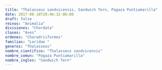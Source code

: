```yaml
---
title: "Thalasseus sandvicensis, Sandwich Tern, Pagaza Puntiamarilla"
date: 2017-08-18T20:46:32-06:00
draft: false
reinos: "Animalia"
divisiones: "Chordata"
clases: "Aves"
ordenes: "Charadriiformes"
familias: "Laridae "
generos: "Thalasseus"
nombre_cientifico: "Thalasseus sandvicensis"
nombre_comun: "Pagaza Puntiamarilla"
nombre_ingles: "Sandwich Tern"
---
```

